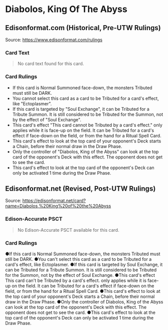 # Diabolos, King Of The Abyss

## Edisonformat.com (Historical, Pre-UTW Rulings)

Source: https://www.edisonformat.com/rulings

### Card Text

> No card text found for this card.

### Card Rulings

*   If this card is Normal Summoned face-down, the monsters Tributed must still be DARK.
*   You cannot select this card as a card to be Tributed for a card's effect, like "Ectoplasmer".
*   If this card is targeted by "Soul Exchange", it can be Tributed for a Tribute Summon. It is still considered to be Tributed for the Summon, not by the effect of "Soul Exchange".
*   This card's effect "This card cannot be Tributed by a card's effect." only applies while it is face-up on the field. It can be Tributed for a card's effect if face-down on the field, or from the hand for a Ritual Spell Card.
*   This card's effect to look at the top card of your opponent's Deck starts a Chain, before their normal draw in the Draw Phase.
*   Only the controller of "Diabolos, King of the Abyss" can look at the top card of the opponent's Deck with this effect. The opponent does not get to see the card.
*   This card's effect to look at the top card of the opponent's Deck can only be activated 1 time during the Draw Phase.

## Edisonformat.net (Revised, Post-UTW Rulings)

Source: https://edisonformat.net/card?name=Diabolos,%20King%20of%20the%20Abyss

### Edison-Accurate PSCT

> No Edison-Accurate PSCT available for this card.

### Card Rulings

●If this card is Normal Summoned face-down, the monsters Tributed must still be DARK.
●You can't select this card as a card to be Tributed for a card's effect, like Ectoplasmer.
●If this card is targeted by Soul Exchange, it can be Tributed for a Tribute Summon. It is still considered to be Tributed for the Summon, not by the effect of Soul Exchange.
●This card's effect This card can't be Tributed by a card's effect. only applies while it is face-up on the field. It can be Tributed for a card's effect if face-down on the field, or from the hand for a Ritual Spell Card.
●This card's effect to look at the top card of your opponent's Deck starts a Chain, before their normal draw in the Draw Phase.
●Only the controller of Diabolos, King of the Abyss can look at the top card of the opponent's Deck with this effect. The opponent does not get to see the card.
●This card's effect to look at the top card of the opponent's Deck can only be activated 1 time during the Draw Phase.
            